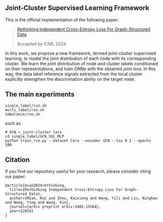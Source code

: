 ## Joint-Cluster Supervised Learning Framework

This is the official implementation of the following paper:

> [Rethinking Independent Cross-Entropy Loss For Graph-Structured Data](https://arxiv.org/pdf/2405.15564)
> 
> Accepted by ICML 2024

In this work, we propose a new framework, termed joint-cluster supervised learning, to model the joint distribution of each node with its corresponding cluster. We learn the joint distribution of node and cluster labels conditioned on their representations, and train GNNs with the obtained joint loss. In this way, the data label reference signals extracted from the local cluster explicitly strengthen the discrimination ability on the target node. 

## The main experiments

```
single_label/run.sh
multi_label/run.sh
imbalance/run.sh
```
such as 
```
# GCN + joint-cluster loss
cd single_label/GCN_SGC_MLP
python train_rce.py --dataset Cora --encoder GCN --tau 0.1 --epochs 100
```

## Citation
If you find our repository useful for your research, please consider citing our paper:
```
@article{miao2024rethinking,
  title={Rethinking Independent Cross-Entropy Loss For Graph-Structured Data},
  author={Miao, Rui and Zhou, Kaixiong and Wang, Yili and Liu, Ninghao and Wang, Ying and Wang, Xin},
  journal={arXiv preprint arXiv:2405.15564},
  year={2024}
}
```
